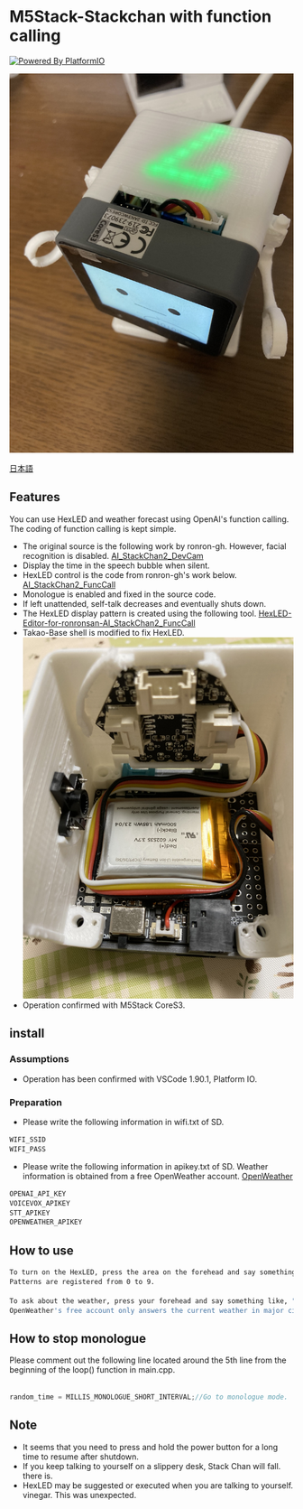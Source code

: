# M5Stack-Stackchan with  function calling

[![Powered By PlatformIO](https://img.shields.io/badge/powered-PlatformIO-brightgreen)](https://platformio.org/)

![alt text](IMG2.jpg)

[日本語](README_ja.md)

## Features

You can use HexLED and weather forecast using OpenAI's function calling.
  The coding of function calling is kept simple.

* The original source is the following work by ronron-gh. However, facial recognition is disabled.
  [AI_StackChan2_DevCam](https://github.com/ronron-gh/AI_StackChan2_DevCam)
* Display the time in the speech bubble when silent.
* HexLED control is the code from ronron-gh's work below.
  [AI_StackChan2_FuncCall](https://github.com/ronron-gh/AI_StackChan2_FuncCall)
* Monologue is enabled and fixed in the source code.
* If left unattended, self-talk decreases and eventually shuts down.
* The HexLED display pattern is created using the following tool.
  [HexLED-Editor-for-ronronsan-AI_StackChan2_FuncCall](https://github.com/QtDogBow/HexLED-Editor-for-ronronsan-AI_StackChan2_FuncCall)
* Takao-Base shell is modified to fix HexLED.
  ![alt text](IMG4.jpg)
* Operation confirmed with M5Stack CoreS3.

## install

### Assumptions

* Operation has been confirmed with VSCode 1.90.1, Platform IO.

### Preparation

* Please write the following information in wifi.txt of SD.
  
```sh
WIFI_SSID
WIFI_PASS
```

* Please write the following information in apikey.txt of SD. Weather information is obtained from a free OpenWeather account.
  [OpenWeather](https://openweathermap.org/)

```sh
OPENAI_API_KEY
VOICEVOX_APIKEY
STT_APIKEY
OPENWEATHER_APIKEY
```

## How to use

```sh
To turn on the HexLED, press the area on the forehead and say something like "Light up the LED panel in pattern 7".
Patterns are registered from 0 to 9.

To ask about the weather, press your forehead and say something like, "What's the weather like in Tokyo?"
OpenWeather's free account only answers the current weather in major cities.
```

## How to stop monologue

Please comment out the following line located around the 5th line from the beginning of the loop() function in main.cpp.

```cpp

random_time = MILLIS_MONOLOGUE_SHORT_INTERVAL;//Go to monologue mode.
```

## Note

* It seems that you need to press and hold the power button for a long time to resume after shutdown.
* If you keep talking to yourself on a slippery desk, Stack Chan will fall.
  there is.
* HexLED may be suggested or executed when you are talking to yourself.
  vinegar. This was unexpected.